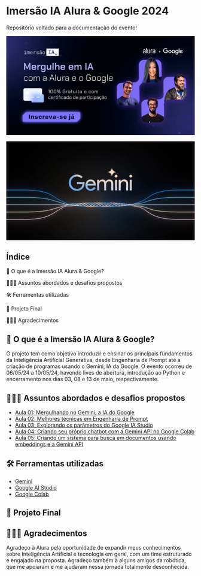 # Imersão IA Alura & Google 2024
Repositório voltado para a documentação do evento!
<p align="center"><img src="./images/Alura & Google.jpg" width="700"/></p>
<p align="center"><img src="./images/Gemini.jpg" width="700"/></p>

## Índice
🤔 O que é a Imersão IA Alura & Google?

👩🏼‍💻 Assuntos abordados e desafios propostos

🛠 Ferramentas utilizadas

🤖 Projeto Final 

🙇🏼‍♀️ Agradecimentos 

   
## 🤔 O que é a Imersão IA Alura & Google?
O projeto tem como objetivo introduzir e ensinar os principais fundamentos da Inteligência Artificial Generativa, desde Engenharia de Prompt até a criação de programas usando o Gemini, IA da Google. O evento ocorreu de 06/05/24 a 10/05/24, havendo lives de abertura, introdução ao Python e encerramento nos dias 03, 08 e 13 de maio, respectivamente. 


## 👩🏼‍💻 Assuntos abordados e desafios propostos
- [Aula 01: Mergulhando no Gemini, a IA do Google](https://github.com/rafaelatn/Imersao-IA-Alura-Google/blob/main/Aula%2001%3A%20Mergulhando%20no%20Gemini%2C%20a%20IA%20do%20Google/Aula%2001%3A%20Anota%C3%A7%C3%B5es%20e%20Desafios.md)
- [Aula 02: Melhores técnicas em Engenharia de Prompt](https://github.com/rafaelatn/Imersao-IA-Alura-Google/blob/main/Aula%2002%3A%20Melhores%20t%C3%A9cnicas%20em%20Engenharia%20de%20Prompt/Aula%2002%3A%20Anota%C3%A7%C3%B5es%20e%20Desafios.md)
- [Aula 03: Explorando os parâmetros do Google IA Studio](https://github.com/rafaelatn/Imersao-IA-Alura-Google/blob/main/Aula%2003%3A%20Explorando%20os%20par%C3%A2metros%20do%20Google%20IA%20Studio/Aula%2003%3A%20Anota%C3%A7%C3%B5es%20e%20Desafios.md)
- [Aula 04: Criando seu próprio chatbot com a Gemini API no Google Colab](https://github.com/rafaelatn/Imersao-IA-Alura-Google/blob/main/Aula%2004:%20Criando%20seu%20pr%C3%B3prio%20chatbot%20com%20a%20Gemini%20API%20no%20Google%20Colab/Aula%2004:%20Anota%C3%A7%C3%B5es%20e%20Desafios.md)
- [Aula 05: Criando um sistema para busca em documentos usando embeddings e a Gemini API](https://github.com/rafaelatn/Imersao-IA-Alura-Google/blob/main/Aula%2005%3A%20Criando%20um%20sistema%20para%20busca%20em%20documentos%20usando%20embeddings%20e%20a%20Gemini%20API/Aula%2005%3A%20Anota%C3%A7%C3%B5es%20e%20Desafios.md)

## 🛠 Ferramentas utilizadas
- [Gemini](https://gemini.google.com/app)
- [Google AI Studio](https://aistudio.google.com)
- [Google Colab](https://colab.google/)
  
## 🤖 Projeto Final 

## 🙇🏼‍♀️ Agradecimentos 
Agradeço à Alura pela oportunidade de expandir meus conhecimentos sobre Inteligência Artificial e tecnologia em geral, com um time estruturado e engajado na proposta. Agradeço também à alguns amigos da robótica, que me apoiaram e me ajudaram nessa jornada totalmente desconhecida.


